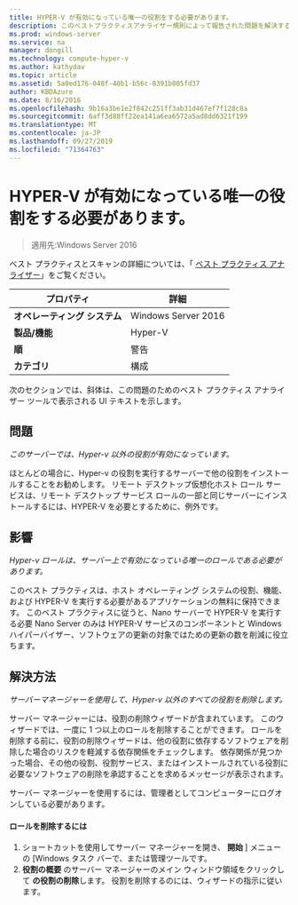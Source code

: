```yaml
---
title: HYPER-V が有効になっている唯一の役割をする必要があります。
description: このベストプラクティスアナライザー規則によって報告された問題を解決するための手順を示します。
ms.prod: windows-server
ms.service: na
manager: dongill
ms.technology: compute-hyper-v
ms.author: kathydav
ms.topic: article
ms.assetid: 5a0ed176-048f-40b1-b56c-8391b805fd37
author: KBDAzure
ms.date: 8/16/2016
ms.openlocfilehash: 9b16a3be1e2f842c251ff3ab31d467ef7f128c8a
ms.sourcegitcommit: 6aff3d88ff22ea141a6ea6572a5ad8dd6321f199
ms.translationtype: MT
ms.contentlocale: ja-JP
ms.lasthandoff: 09/27/2019
ms.locfileid: "71364763"
---
```

# <a name="hyper-v-should-be-the-only-enabled-role"></a>HYPER-V が有効になっている唯一の役割をする必要があります。

>適用先:Windows Server 2016

ベスト プラクティスとスキャンの詳細については、「 [ベスト プラクティス アナライザー](https://go.microsoft.com/fwlink/?LinkId=122786)」をご覧ください。  
  
|プロパティ|詳細|  
|-|-|  
|**オペレーティング システム**|Windows Server 2016|  
|**製品/機能**|Hyper-V|  
|**順**|警告|  
|**カテゴリ**|構成|  
  
次のセクションでは、斜体は、この問題のためのベスト プラクティス アナライザー ツールで表示される UI テキストを示します。  
  
## <a name="issue"></a>問題  
  
*このサーバーでは、Hyper-v 以外の役割が有効になっています。*  
  
ほとんどの場合に、Hyper-v の役割を実行するサーバーで他の役割をインストールすることをお勧めします。 リモート デスクトップ仮想化ホスト ロール サービスは、リモート デスクトップ サービス ロールの一部と同じサーバーにインストールするには、HYPER-V を必要とするために、例外です。  
  
## <a name="impact"></a>影響  
  
*Hyper-v ロールは、サーバー上で有効になっている唯一のロールである必要があります。*  
  
このベスト プラクティスは、ホスト オペレーティング システムの役割、機能、および HYPER-V を実行する必要があるアプリケーションの無料に保持できます。 このベスト プラクティスに従うと、Nano サーバーで HYPER-V を実行する必要 Nano Server のみは HYPER-V サービスのコンポーネントと Windows ハイパーバイザー、ソフトウェアの更新の対象ではための更新の数を削減に役立ちます。  
  
## <a name="resolution"></a>解決方法  
  
*サーバーマネージャーを使用して、Hyper-v 以外のすべての役割を削除します。*  
  
サーバー マネージャーには、役割の削除ウィザードが含まれています。 このウィザードでは、一度に 1 つ以上のロールを削除することができます。 ロールを削除する前に、役割の削除ウィザードは、他の役割に依存するソフトウェアを削除した場合のリスクを軽減する依存関係をチェックします。 依存関係が見つかった場合、その他の役割、役割サービス、またはインストールされている役割に必要なソフトウェアの削除を承認することを求めるメッセージが表示されます。   
  
サーバー マネージャーを使用するには、管理者としてコンピューターにログオンしている必要があります。  
  
#### <a name="to-remove-a-role"></a>ロールを削除するには  
  
1.  ショートカットを使用してサーバー マネージャーを開き、 **開始** ] メニューの [Windows タスク バーで、または管理ツールです。  
2.   **役割の概要** のサーバー マネージャーのメイン ウィンドウ領域をクリックして **の役割の削除**します。 役割を削除するのには、ウィザードの指示に従います。   
  
  
  


